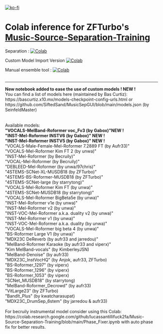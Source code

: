 [![ko-fi](https://ko-fi.com/img/githubbutton_sm.svg)](https://ko-fi.com/Q5Q811R5YI)  
# Colab inference for ZFTurbo's [Music-Source-Separation-Training](https://github.com/ZFTurbo/Music-Source-Separation-Training/)

Separation : [![Colab](https://colab.research.google.com/assets/colab-badge.svg)](https://colab.research.google.com/github/jarredou/Music-Source-Separation-Training-Colab-Inference/blob/main/Music_Source_Separation_Training_(Colab_Inference).ipynb)  

Custom Model Import Version [![Colab](https://colab.research.google.com/assets/colab-badge.svg)](https://colab.research.google.com/github/jarredou/Music-Source-Separation-Training-Colab-Inference/blob/main/Music_Source_Separation_Training_(Colab_Inference)_CustomModel.ipynb)  

Manual ensemble tool : [![Colab](https://colab.research.google.com/assets/colab-badge.svg)](https://colab.research.google.com/github/jarredou/Music-Source-Separation-Training-Colab-Inference/blob/main/Manual_Ensemble_Colab.ipynb)  
<br>  
<hr>  
<b>New notebook added to ease the use of custom models ! NEW !</b><br>
You can find a list of models here (maintained by Bas Curtiz):<br>
https://bascurtiz.x10.mx/models-checkpoint-config-urls.html or<br>
https://github.com/SiftedSand/MusicSepGUI/blob/main/models.json (by SeinfeldMaster)<br>
<br><br>
Available models:<br> 
<b>"VOCALS-MelBand-Roformer voc_Fv3 (by Gabox)"NEW !</b> <br>
<b>"INST-Mel-Roformer INSTV6 (by Gabox)" NEW !</b><br>
<b>"INST-Mel-Roformer INSTV5 (by Gabox)" NEW !</b><br>
"VOCALS-Male-Female-Mel-Roformer 7.2889 FT (by Aufr33)"<br>
"VOCALS-Mel-Roformer Kim FT 2 (by unwa)"<br>
"INST-Mel-Roformer (by Becruily)"<br>
"VOCAL-Mel-Roformer (by Becruily)"<br>
"DEBLEED-Mel-Roformer (by unwa/97chris)"<br>
"4STEMS-SCNet-XL-MUSDB18 (by ZFTurbo)"<br>
"4STEMS-BS-Roformer-MUSDB18 (by ZFTurbo)"<br>
"4STEMS-SCNet-large (by starrytong)"<br>
"VOCALS-Mel-Roformer Kim FT (by unwa)"<br>
"4STEMS-SCNet-MUSDB18 (by starrytong)"<br>
"VOCALS-Mel-Roformer BigBeta5e (by unwa)"<br>
"INST-Mel-Roformer v1e (by unwa)"<br>
"INST-Mel-Roformer v2 (by unwa)"<br>
"INST-VOC-Mel-Roformer a.k.a. duality v2 (by unwa)"<br>
"INST-Mel-Roformer v1 (by unwa)"<br>
"INST-VOC-Mel-Roformer a.k.a. duality (by unwa)"<br>
"VOCALS-Mel-Roformer big beta 4 (by unwa)"<br>
"BS-Roformer Large V1 (by unwa)"<br>
"MDX23C DeReverb (by aufr33 and jarredou)"<br>
"MelBand-Roformer Karaoke (by aufr33 and viperx)"<br>
"Kim MelBand-vocals" (by KimberleyJSN)<br>
"MelBand-Denoise" (by aufr33)<br>
"MDX23C_InstVocHQ" (by Anjok, aufr33, ZFTurbo)<br> 
"BS-Roformer_1297" (by viperx)<br>
"BS-Roformer_1296" (by viperx)<br>
"BS-Roformer_1053" (by viperx)<br>
"SCNet_MUSDB18" (by starrytong)<br>
"MelBand-Roformer_Decrowd" (by aufr33)<br>
"VitLarge23" (by ZFTurbo)<br>
"BandIt_Plus" (by kwatcharasupat)<br>
"MDX23C_DrumSep_6stem" (by jarredou & aufr33)<br>
<br>
For becruily instrumental model consider using this  Colab:<br> https://colab.research.google.com/github/lucassantillifuck2fa/Music-Source-Separation-Training/blob/main/Phase_Fixer.ipynb with auto phase fix for better results.<br>

